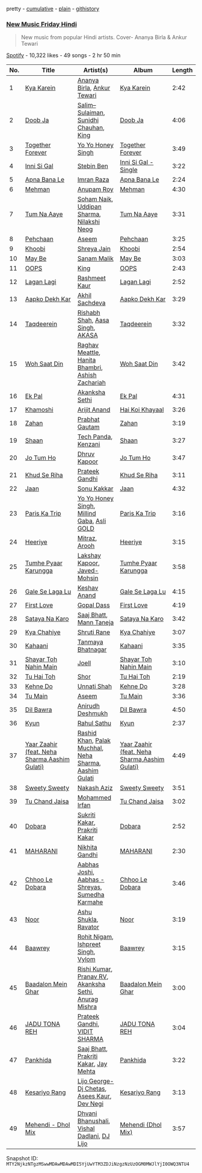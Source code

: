 pretty - [cumulative](/playlists/cumulative/37i9dQZF1DWVCuOatqCW5M.md) - [plain](/playlists/plain/37i9dQZF1DWVCuOatqCW5M) - [githistory](https://github.githistory.xyz/mackorone/spotify-playlist-archive/blob/main/playlists/plain/37i9dQZF1DWVCuOatqCW5M)

### [New Music Friday Hindi ](https://open.spotify.com/playlist/37i9dQZF1DWVCuOatqCW5M)

> New music from popular Hindi artists\. Cover\- Ananya Birla & Ankur Tewari

[Spotify](https://open.spotify.com/user/spotify) - 10,322 likes - 49 songs - 2 hr 50 min

| No. | Title | Artist(s) | Album | Length |
|---|---|---|---|---|
| 1 | [Kya Karein](https://open.spotify.com/track/4kBknWlaWOLZCbP5BL6PXg) | [Ananya Birla](https://open.spotify.com/artist/7snhzmuew8iLEDxMIhOU1P), [Ankur Tewari](https://open.spotify.com/artist/1ciT67XXpG2HOVsLQjKdv6) | [Kya Karein](https://open.spotify.com/album/1mztpgbKJgEuuK3PPhg95g) | 2:42 |
| 2 | [Doob Ja](https://open.spotify.com/track/1Y3W451uvsj7cz5KSaZFjn) | [Salim–Sulaiman](https://open.spotify.com/artist/6ohaQzKaXrobAL8paLSaxq), [Sunidhi Chauhan](https://open.spotify.com/artist/3eDT9fwXKuHWFvgZaaYC5v), [King](https://open.spotify.com/artist/5NHm4TU5Twz7owibYxJfFU) | [Doob Ja](https://open.spotify.com/album/2yBsjlugV3JzChZtTAARhI) | 4:06 |
| 3 | [Together Forever](https://open.spotify.com/track/2YMlGrhVHdbXeDejv0R77R) | [Yo Yo Honey Singh](https://open.spotify.com/artist/7uIbLdzzSEqnX0Pkrb56cR) | [Together Forever](https://open.spotify.com/album/7q3J5Z39LFEq1HEdOkfdD9) | 3:49 |
| 4 | [Inni Si Gal](https://open.spotify.com/track/4jj4pNTBG060Nqa3EH1agv) | [Stebin Ben](https://open.spotify.com/artist/1UAzmnFgjizIDvtHvnCdEq) | [Inni Si Gal \- Single](https://open.spotify.com/album/675AWjsyb446jjoFk4hizO) | 3:22 |
| 5 | [Apna Bana Le](https://open.spotify.com/track/3ATQIPBT5i5LfhUVNIdjBz) | [Imran Raza](https://open.spotify.com/artist/2EEIa2ZLFgsdTXKarNATYl) | [Apna Bana Le](https://open.spotify.com/album/3tkM1ZoTNv9uxmKIFvmbYl) | 2:24 |
| 6 | [Mehman](https://open.spotify.com/track/6mPet122yXpp6X8iTiNVo9) | [Anupam Roy](https://open.spotify.com/artist/5LZ894xYE9MG1sal0gjt5L) | [Mehman](https://open.spotify.com/album/23LclG4COVNQYBCkdsYieh) | 4:30 |
| 7 | [Tum Na Aaye](https://open.spotify.com/track/0m84Kkj7oZdqUumOnSOsKP) | [Soham Naik](https://open.spotify.com/artist/6EpZnABzSqvQlgHPhT1QDM), [Uddipan Sharma](https://open.spotify.com/artist/0NFh0I6PVc02IebwluGscm), [Nilakshi Neog](https://open.spotify.com/artist/1JVksLcSTjb4zgJXRCvqGG) | [Tum Na Aaye](https://open.spotify.com/album/22zkkuFDLTC9OnZ80ed8Ag) | 3:31 |
| 8 | [Pehchaan](https://open.spotify.com/track/3ff9s6bbI3Vsv5aWAf9WNe) | [Aseem](https://open.spotify.com/artist/2Z5Fwohe32YFEjPpuiSAo1) | [Pehchaan](https://open.spotify.com/album/1ky93SkZZcf5Hm64zq0ZI9) | 3:25 |
| 9 | [Khoobi](https://open.spotify.com/track/2qA6DtqFCyeIEAdSI2hGWu) | [Shreya Jain](https://open.spotify.com/artist/4kf4NJ3U6oSZ423DycBpMD) | [Khoobi](https://open.spotify.com/album/1ICJkkMQwTMKeGDwUV2ext) | 2:54 |
| 10 | [May Be](https://open.spotify.com/track/0hkB9nEqmLn41O35lut9Vn) | [Sanam Malik](https://open.spotify.com/artist/39bDtXEgvPfW2adoyRi4kI) | [May Be](https://open.spotify.com/album/2ldLTBbjZtWQZlcPlIdkSa) | 3:03 |
| 11 | [OOPS](https://open.spotify.com/track/5RrOyaV2xOAnf62uWj24dB) | [King](https://open.spotify.com/artist/5NHm4TU5Twz7owibYxJfFU) | [OOPS](https://open.spotify.com/album/23Xu8xOIyGOKQvmsM24ESK) | 2:43 |
| 12 | [Lagan Lagi](https://open.spotify.com/track/4cDQsIPjnQAHhUjLCN7rrr) | [Rashmeet Kaur](https://open.spotify.com/artist/15UQcr22jcc6DJjy3sLv3J) | [Lagan Lagi](https://open.spotify.com/album/2S0LmcQ8W7moq1KKFcDVgB) | 2:52 |
| 13 | [Aapko Dekh Kar](https://open.spotify.com/track/0TOW8bu1pkcvT9H8qCdRJO) | [Akhil Sachdeva](https://open.spotify.com/artist/3TOhzLRYnkkul71yRBxIoM) | [Aapko Dekh Kar](https://open.spotify.com/album/5On97bWPnucY1U7y3xCPp1) | 3:29 |
| 14 | [Taqdeerein](https://open.spotify.com/track/67mR2WXCQcQN9f2Y63V1Gr) | [Rishabh Shah](https://open.spotify.com/artist/1BVz5IvR4oVIdg5OiieDo8), [Aasa Singh](https://open.spotify.com/artist/1oJYWBIasyrnLv3jZYkIRF), [AKASA](https://open.spotify.com/artist/4mRPyvdSBxARQIFeXXM13s) | [Taqdeerein](https://open.spotify.com/album/6SfGrAdFiZ1tu5sow6DSnS) | 3:32 |
| 15 | [Woh Saat Din](https://open.spotify.com/track/68kyeHa4UBlqTkwoy9tBHV) | [Raghav Meattle](https://open.spotify.com/artist/7lTlD9L3QhfOH13Z0n1ibN), [Hanita Bhambri](https://open.spotify.com/artist/3Y5nIabMJLTsWgW6Jqdn7n), [Ashish Zachariah](https://open.spotify.com/artist/51xtFCX1WhS6mMni1EVMGT) | [Woh Saat Din](https://open.spotify.com/album/7e6uxfTigMqsc6SmP8ruUa) | 3:42 |
| 16 | [Ek Pal](https://open.spotify.com/track/4YmuwxEfzF5bXTuwg3sYbE) | [Akanksha Sethi](https://open.spotify.com/artist/70gqhziA790XfoUL5FWD16) | [Ek Pal](https://open.spotify.com/album/1NU5fBhBK0zR6Ei6FGw8Dl) | 4:31 |
| 17 | [Khamoshi](https://open.spotify.com/track/586yBRVKdA1vy3tes2wjmB) | [Arijit Anand](https://open.spotify.com/artist/4SCDbi4KztQTP0HoOuCNjK) | [Hai Koi Khayaal](https://open.spotify.com/album/29hJQdgRtwHtHRo0obpIKA) | 3:26 |
| 18 | [Zahan](https://open.spotify.com/track/5VDFJf6tjbzlnvfdb6l20Q) | [Prabhat Gautam](https://open.spotify.com/artist/0rAUraYY3inOOEtgV6OlH5) | [Zahan](https://open.spotify.com/album/51KcSrHT7dkttayBBORDIu) | 3:19 |
| 19 | [Shaan](https://open.spotify.com/track/5zN4y6PdlvexKhWumalUPB) | [Tech Panda](https://open.spotify.com/artist/3mzZ5nf3QScPqc7y9EzJ6X), [Kenzani](https://open.spotify.com/artist/6h4u0DWy8GXHeehzB0kaiM) | [Shaan](https://open.spotify.com/album/5ZfApCkywHmo9onnGstgnS) | 3:27 |
| 20 | [Jo Tum Ho](https://open.spotify.com/track/2zTyNH7GCD99yqywgZg6rk) | [Dhruv Kapoor](https://open.spotify.com/artist/25RpK0wKK891C05JinG9ii) | [Jo Tum Ho](https://open.spotify.com/album/0enBHmgJ2zbBGgx5EtrIM0) | 3:47 |
| 21 | [Khud Se Riha](https://open.spotify.com/track/1dXNkpaDOy548fZW0n2nI4) | [Prateek Gandhi](https://open.spotify.com/artist/1QH7G1DjLYaY5EvqO1PA6w) | [Khud Se Riha](https://open.spotify.com/album/73Y7zu9SM99GQfksUF68ji) | 3:11 |
| 22 | [Jaan](https://open.spotify.com/track/1SyrjVgx1fC70bfU7AJNcP) | [Sonu Kakkar](https://open.spotify.com/artist/1Pn6pKlgzxcH6iIRp08dQr) | [Jaan](https://open.spotify.com/album/7ABKNzknlAQnvfSIAvZ2A1) | 4:32 |
| 23 | [Paris Ka Trip](https://open.spotify.com/track/4t22MCG1GHjKlXRCIlJlDd) | [Yo Yo Honey Singh](https://open.spotify.com/artist/7uIbLdzzSEqnX0Pkrb56cR), [Millind Gaba](https://open.spotify.com/artist/7hVmdlsJp0E2WQIvVl8ngN), [Asli GOLD](https://open.spotify.com/artist/0MDuneb2yM4vkubU0FwDKp) | [Paris Ka Trip](https://open.spotify.com/album/3wrAkSJmYHwokdHci0Iuyh) | 3:16 |
| 24 | [Heeriye](https://open.spotify.com/track/2n81wfUPrLqem735iUKmCD) | [Mitraz](https://open.spotify.com/artist/3iGhlvzpXc0UHBQ7klAItX), [Arooh](https://open.spotify.com/artist/3E9wPDeQ4FoB8okbcGF0Q7) | [Heeriye](https://open.spotify.com/album/3pEMuO0AYxhN9Y7dfV6oZo) | 3:15 |
| 25 | [Tumhe Pyaar Karungga](https://open.spotify.com/track/1mPuVuDCF53dcUVw8RR2Ja) | [Lakshay Kapoor](https://open.spotify.com/artist/5M4WmRBIQBWlBflNZj7BTG), [Javed\-Mohsin](https://open.spotify.com/artist/2zvJLk0gTH7r7A5Q6X5Bq8) | [Tumhe Pyaar Karungga](https://open.spotify.com/album/2T31BGhbCWL94uwSJpQZcD) | 3:58 |
| 26 | [Gale Se Laga Lu](https://open.spotify.com/track/6YiMeYvtmcba8ICnaX7CjU) | [Keshav Anand](https://open.spotify.com/artist/7LkdtgIhOIz0JRoigs3O3K) | [Gale Se Laga Lu](https://open.spotify.com/album/5UGsOOISnC3E0Zlv6wQYSq) | 4:15 |
| 27 | [First Love](https://open.spotify.com/track/5hxeoqlTdpSl4nEyaRUKhy) | [Gopal Dass](https://open.spotify.com/artist/3ysXfxZWRCSZUo5Oc8aE9D) | [First Love](https://open.spotify.com/album/15KvHBepyvvrCZQcpDI5a2) | 4:19 |
| 28 | [Sataya Na Karo](https://open.spotify.com/track/1bTmXxjYVmu45kFWxfsSRa) | [Saaj Bhatt](https://open.spotify.com/artist/5X6ShVeOR0RNA0QLpFksuj), [Mann Taneja](https://open.spotify.com/artist/4nrzV0KNK93wplq40UzfkW) | [Sataya Na Karo](https://open.spotify.com/album/4By6bHCEWk8MXZEOmQjRUc) | 3:42 |
| 29 | [Kya Chahiye](https://open.spotify.com/track/484FmzkhfaZ6tTECWsdndK) | [Shruti Rane](https://open.spotify.com/artist/69vXsJLW99gZRgxntkmPop) | [Kya Chahiye](https://open.spotify.com/album/5qsMxpnKKdoVkrbB0USSzn) | 3:07 |
| 30 | [Kahaani](https://open.spotify.com/track/6gK2gR0uyFFYJ5sKH4zyjx) | [Tanmaya Bhatnagar](https://open.spotify.com/artist/1kzKlwoZunQPBWRLCZ7ZvS) | [Kahaani](https://open.spotify.com/album/5DShAPJRVmP2Z0cmcjm1wW) | 3:35 |
| 31 | [Shayar Toh Nahin Main](https://open.spotify.com/track/2wftdWbt2y6kVZJREUhTG9) | [Joell](https://open.spotify.com/artist/68dq9WskDdoAdDfzFAkXPd) | [Shayar Toh Nahin Main](https://open.spotify.com/album/2FYqujzKuwissQUV30X3aq) | 3:10 |
| 32 | [Tu Hai Toh](https://open.spotify.com/track/3V4qTMmvJE7XUyqTYoZAbn) | [Shor](https://open.spotify.com/artist/3S8X8QIU0sGRzRKYHDiXDX) | [Tu Hai Toh](https://open.spotify.com/album/535GQZgByPr4o4ER7rjzfY) | 2:19 |
| 33 | [Kehne Do](https://open.spotify.com/track/2hXpu8Y2I772ooXum6sNHb) | [Unnati Shah](https://open.spotify.com/artist/7k5V4wLBAPJAKgCbLNM1gP) | [Kehne Do](https://open.spotify.com/album/5BeVeaLPq6ZKyvIWSCcq61) | 3:28 |
| 34 | [Tu Main](https://open.spotify.com/track/6xEjSe0vNCKMtIs5pbVSjW) | [Aseem](https://open.spotify.com/artist/2Z5Fwohe32YFEjPpuiSAo1) | [Tu Main](https://open.spotify.com/album/3xMlWBy1Sh6e3stZMVRYuW) | 3:36 |
| 35 | [Dil Bawra](https://open.spotify.com/track/7wqmHuIP2SF5hdPtWrAwso) | [Anirudh Deshmukh](https://open.spotify.com/artist/3HiO5a3yy7KtslxTJrBLNL) | [Dil Bawra](https://open.spotify.com/album/7Lpb7YtL2bHU6q6oEacS6f) | 4:50 |
| 36 | [Kyun](https://open.spotify.com/track/6dojrojvZ0DXlTBp592XvY) | [Rahul Sathu](https://open.spotify.com/artist/64UjPeMUmhyalooujVrEU3) | [Kyun](https://open.spotify.com/album/774KXkBhlv14mwbWbraCcS) | 2:37 |
| 37 | [Yaar Zaahir \(feat\. Neha Sharma,Aashim Gulati\)](https://open.spotify.com/track/5VJkEUAvmEelXkmKAE21U6) | [Rashid Khan](https://open.spotify.com/artist/1cw8NspBF8JctQm5rpn3pv), [Palak Muchhal](https://open.spotify.com/artist/3yMmYEklQ7gLOZXEFNd3xr), [Neha Sharma](https://open.spotify.com/artist/6WoarfTITiPkrGXcsqvWeB), [Aashim Gulati](https://open.spotify.com/artist/1PlqHT1CiitmQYcgGgub8c) | [Yaar Zaahir \(feat\. Neha Sharma,Aashim Gulati\)](https://open.spotify.com/album/6QdWxU3jsdUCImncpMqxt7) | 4:49 |
| 38 | [Sweety Sweety](https://open.spotify.com/track/7n52YY07zLlWzw94S0m0Jd) | [Nakash Aziz](https://open.spotify.com/artist/4kq8z3vydHjPDggxb16ErB) | [Sweety Sweety](https://open.spotify.com/album/2HNkxhDRvWL0Hcz2bMj4de) | 3:51 |
| 39 | [Tu Chand Jaisa](https://open.spotify.com/track/22R7RkC331p4s6gtYe0hXp) | [Mohammed Irfan](https://open.spotify.com/artist/6QtJ6BVdj43aDpgjnVp2tY) | [Tu Chand Jaisa](https://open.spotify.com/album/1QeKG6I2OYgmKtaHy6Lcuh) | 3:02 |
| 40 | [Dobara](https://open.spotify.com/track/5FstrPnBmjay102fHndAi9) | [Sukriti Kakar](https://open.spotify.com/artist/3FgHkfb3IqG4WKuVe1xCXM), [Prakriti Kakar](https://open.spotify.com/artist/59pq5Vw16UDkR9txoPKv86) | [Dobara](https://open.spotify.com/album/4ygODoje558PbmXwItZjv2) | 2:52 |
| 41 | [MAHARANI](https://open.spotify.com/track/6lDfLFiLuu1X326XudETOm) | [Nikhita Gandhi](https://open.spotify.com/artist/3tPQOjkxO3mrYrrgkTeXgH) | [MAHARANI](https://open.spotify.com/album/6rfA7hE6XJUVOiNNFmK1kB) | 2:30 |
| 42 | [Chhoo Le Dobara](https://open.spotify.com/track/53UJ1W3coeSHzbt8mphllg) | [Aabhas Joshi](https://open.spotify.com/artist/59MBrXiDnBe2UHqpqUzuaI), [Aabhas \- Shreyas](https://open.spotify.com/artist/0igGknafipnY3uY0KKaBn4), [Sumedha Karmahe](https://open.spotify.com/artist/4MEdY6uFLSNWHq4kKrDx4j) | [Chhoo Le Dobara](https://open.spotify.com/album/78rIsOrzTypOH10fDtGbFu) | 3:46 |
| 43 | [Noor](https://open.spotify.com/track/2SzambF00WN62Gz99DlQxt) | [Ashu Shukla](https://open.spotify.com/artist/15iD55LPew2DyTQDqoV0F1), [Ravator](https://open.spotify.com/artist/1cZXy31snJUWXKwhWRyDgs) | [Noor](https://open.spotify.com/album/6uS7i8fRP8hapepB4kW553) | 3:19 |
| 44 | [Baawrey](https://open.spotify.com/track/7o8PJPcIGvNu3s9pWgcylh) | [Rohit Nigam](https://open.spotify.com/artist/7qdScuZ6LcdSpnjMLwQd6x), [Ishpreet Singh](https://open.spotify.com/artist/0uYkdsYTX52nJ3iiER4rg9), [Vylom](https://open.spotify.com/artist/3oOUsejqDQj2HWzaKC8CYX) | [Baawrey](https://open.spotify.com/album/3w0Sinjg9gvxUb1AUMdZSM) | 3:15 |
| 45 | [Baadalon Mein Ghar](https://open.spotify.com/track/5IDdCwtNnh3aWv1bhe03kU) | [Rishi Kumar](https://open.spotify.com/artist/3F5SVEzUMD5JVZ0K9Q4XZW), [Pranav RV](https://open.spotify.com/artist/1B7a5UHGC1LJ09OFjYDWPO), [Akanksha Sethi](https://open.spotify.com/artist/70gqhziA790XfoUL5FWD16), [Anurag Mishra](https://open.spotify.com/artist/3r80FQRtPJ8V5GrdDzNTWE) | [Baadalon Mein Ghar](https://open.spotify.com/album/545WvV1HIfxAIx2IYB1bLx) | 3:00 |
| 46 | [JADU TONA REH](https://open.spotify.com/track/3o7wfwiSBHxrUIYqhy0aMi) | [Prateek Gandhi](https://open.spotify.com/artist/1QH7G1DjLYaY5EvqO1PA6w), [VIDIT SHARMA](https://open.spotify.com/artist/6r8fa3fmm7fY6mp7TcPQ4L) | [JADU TONA REH](https://open.spotify.com/album/5mnsUYMqcgy7Tp77hxATRH) | 3:04 |
| 47 | [Pankhida](https://open.spotify.com/track/68IpjVvn6tpWlYZhAxG1zX) | [Saaj Bhatt](https://open.spotify.com/artist/5X6ShVeOR0RNA0QLpFksuj), [Prakriti Kakar](https://open.spotify.com/artist/59pq5Vw16UDkR9txoPKv86), [Jay Mehta](https://open.spotify.com/artist/0bDwO8yUl7akZ4rs1vvXrD) | [Pankhida](https://open.spotify.com/album/0G8gjUeBTwFXLR5IWu5N5N) | 3:22 |
| 48 | [Kesariyo Rang](https://open.spotify.com/track/3Z3IPhmwRlIf1VPS9S4YER) | [Lijo George\-Dj Chetas](https://open.spotify.com/artist/5TNSXFCNwlq2CfiMcNOCDP), [Asees Kaur](https://open.spotify.com/artist/1sVmXkzX2ukc6QvasrDBES), [Dev Negi](https://open.spotify.com/artist/04FsFHujpuqonrPXZrEJlK) | [Kesariyo Rang](https://open.spotify.com/album/6EtxmQk0KykXT1QlfzjfHg) | 3:13 |
| 49 | [Mehendi \- Dhol Mix](https://open.spotify.com/track/5z1GXXW2QGw5glkPGbji81) | [Dhvani Bhanushali](https://open.spotify.com/artist/1OPqAyxsQc8mcRmoNBAnVk), [Vishal Dadlani](https://open.spotify.com/artist/6CXEwIaXYfVJ84biCxqc9k), [DJ Lijo](https://open.spotify.com/artist/6dfRDciLtDIiSmGnzmy9pG) | [Mehendi \(Dhol Mix\)](https://open.spotify.com/album/1SYgYyRdyGlkgdP9mniBIZ) | 3:57 |

Snapshot ID: `MTY2NjkzNTgzMSwwMDAwMDAwMDI5YjUwYTM3ZDJiNzgzNzUzOGM0MWJlYjI0OWQ3NTU4`
